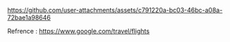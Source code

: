 https://github.com/user-attachments/assets/c791220a-bc03-46bc-a08a-72bae1a98646

Refrence : https://www.google.com/travel/flights
